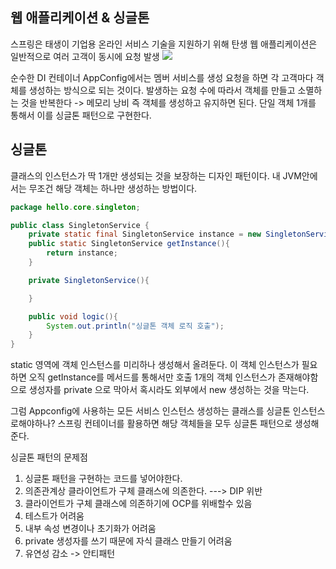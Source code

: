 ## 웹 애플리케이션 & 싱글톤
스프링은 태생이 기업용 온라인 서비스 기술을 지원하기 위해 탄생
웹 애플리케이션은 일반적으로 여러 고객이 동시에 요청 발생
![](https://velog.velcdn.com/images/kimdodo/post/e4c6bd3a-585d-426e-9879-e1a5c39bf146/image.png)

순수한 DI 컨테이너 AppConfig에서는 멤버 서비스를 생성 요청을 하면 각 고객마다 객체를 생성하는 방식으로 되는 것이다.
발생하는 요청 수에 따라서 객체를 만들고 소멸하는 것을 반복한다 -> 메모리 낭비
즉 객체를 생성하고 유지하면 된다. 단일 객체 1개를 통해서 이를 싱글톤 패턴으로 구현한다.


## 싱글톤
클래스의 인스턴스가 딱 1개만 생성되는 것을 보장하는 디자인 패턴이다.
내 JVM안에서는 무조건 해당 객체는 하나만 생성하는 방법이다.
```java
package hello.core.singleton;

public class SingletonService {
    private static final SingletonService instance = new SingletonService();
    public static SingletonService getInstance(){
        return instance;
    }

    private SingletonService(){

    }

    public void logic(){
        System.out.println("싱글톤 객체 로직 호출");
    }
}
```
static 영역에 객체 인스턴스를 미리하나 생성해서 올려둔다.
이 객체 인스턴스가 필요하면 오직 getInstance를 메서드를 통해서만 호출
1개의 객체 인스턴스가 존재해야함으로 생성자를 private 으로 막아서 혹시라도 외부에서 new 생성하는 것을 막는다.

그럼 Appconfig에 사용하는 모든 서비스 인스턴스 생성하는 클래스를 싱글톤 인스턴스로해야하나?
스프링 컨테이너를 활용하면 해당 객체들을 모두 싱글톤 패턴으로 생성해준다.

싱글톤 패턴의 문제점
1. 싱글톤 패턴을 구현하는 코드를 넣어야한다.
2. 의존관계상 클라이언트가 구체 클래스에 의존한다. ---> DIP 위반
3. 클라이언트가 구체 클래스에 의존하기에 OCP를 위배할수 있음
4. 테스트가 어려움
5. 내부 속성 변경이나 초기화가 어려움
6. private 생성자를 쓰기 때문에 자식 클래스 만들기 어려움
7. 유연성 감소 -> 안티패턴